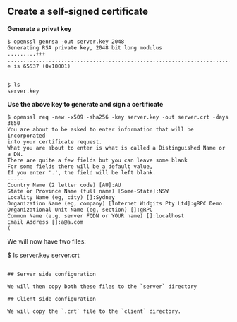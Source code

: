 ## Create a self-signed certificate 

**Generate a privat key**

```
$ openssl genrsa -out server.key 2048
Generating RSA private key, 2048 bit long modulus
.........+++
.......................................................................+++
e is 65537 (0x10001)


$ ls
server.key
```

**Use the above key to generate and sign a certificate**

```
$ openssl req -new -x509 -sha256 -key server.key -out server.crt -days 3650
You are about to be asked to enter information that will be incorporated
into your certificate request.
What you are about to enter is what is called a Distinguished Name or a DN.
There are quite a few fields but you can leave some blank
For some fields there will be a default value,
If you enter '.', the field will be left blank.
-----
Country Name (2 letter code) [AU]:AU
State or Province Name (full name) [Some-State]:NSW
Locality Name (eg, city) []:Sydney
Organization Name (eg, company) [Internet Widgits Pty Ltd]:gRPC Demo
Organizational Unit Name (eg, section) []:gRPC
Common Name (e.g. server FQDN or YOUR name) []:localhost
Email Address []:a@a.com
(
```

We will now have two files:

$ ls
server.key server.crt

```

## Server side configuration

We will then copy both these files to the `server` directory

## Client side configuration

We will copy the `.crt` file to the `client` directory.
